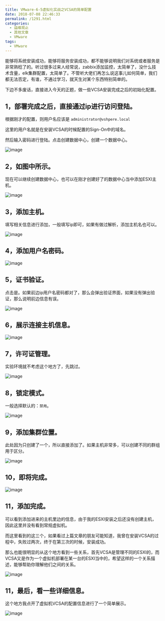 ```yaml
---
title: VMware-6-5虚拟化实战之VCSA的简单配置
date: 2018-07-08 22:46:33
permalink: /1291.html
categories:
  - 运维观止
  - 其他文章
  - VMware
tags:
  - VMware
---
```


能够将系统安装成功，能够将服务安装成功，都不能够说明我们对系统或者服务是非常熟稔了的。听过很多过来人经常说，zabbix添加监控，太简单了，没什么技术含量，elk集群配置，太简单了。不管听大佬们再怎么说这事儿如何简单，我们都无法否定，有谁，不通过学习，就天生对某个东西特别简单的。

下边不多废话，直接进入今天的正题，做一些VCSA安装完成之后的初始化配置。

## 1，部署完成之后，直接通过ip进行访问登陆。

根据刚才的配置，则用户名应该是 `administrator@vshpere.local`

这里的用户名就是在安装VCSA的时候配置的Sign-On中的域名。

然后输入密码进行登陆。点击创建数据中心，创建一个数据中心。

![image](https://tvax4.sinaimg.cn/large/008k1Yt0ly1grx7w31rc6j31hu0o0kcy.jpg)

## 2，如图中所示。

现在可以继续创建数据中心，也可以在刚才创建好了的数据中心当中添加ESXI主机。

![image](https://tvax1.sinaimg.cn/large/008k1Yt0ly1grx7w8v4yfj319j0iqne1.jpg)

## 3，添加主机。

填写相关信息进行添加，一般填写ip即可，如果有做过解析，添加主机名也可以。

![image](https://tva3.sinaimg.cn/large/008k1Yt0ly1grx7wdsmljj30yi0kn105.jpg)

## 4，添加用户名密码。

![image](https://tva1.sinaimg.cn/large/008k1Yt0ly1grx7wj0zhij30yf0kitga.jpg)

## 5，证书验证。

点击是。如果前边ip用户名密码都对了，那么会弹出验证界面，如果没有弹出验证，那么说明前边信息有误。

![image](https://tvax2.sinaimg.cn/large/008k1Yt0ly1grx7wpc8s0j30ym0kon60.jpg)

## 6，展示连接主机信息。

![image](https://tva3.sinaimg.cn/large/008k1Yt0ly1grx7wvbaaij30ym0kn7cv.jpg)

## 7，许可证管理。

实验环境就不考虑这个地方了，先跳过。

![image](https://tvax1.sinaimg.cn/large/008k1Yt0ly1grx7x0sj65j30yk0knwoc.jpg)

## 8，锁定模式。

一般选择默认的：`禁用`。

![image](https://tva3.sinaimg.cn/large/008k1Yt0ly1grx7x6hg6tj30yk0kndp0.jpg)

## 9，添加集群位置。

此处因为只创建了一个，所以直接添加了。如果主机非常多，可以创建不同的群组用于区分。

![image](https://tvax2.sinaimg.cn/large/008k1Yt0ly1grx7xc3ypoj30yk0knn5d.jpg)

## 10，即将完成。

![image](https://tva2.sinaimg.cn/large/008k1Yt0ly1grx7xj15exj30yj0kuthe.jpg)

## 11，添加完成。

可以看到添加进来的主机里边的信息，由于我的ESXI安装之后还没有创建主机，因此这里并没有看到常规虚拟机。

而这里看到的这三个，如果看过上篇文章的朋友可能知道，我曾在安装VCSA的过程中，失败过两次，终于在第三次的时候，安装成功。

那么也能很明显的从这个地方看到一些关系，首先VCSA是管理不同的ESXI的，而VCSA又是作为一个虚拟机部署在某一台的ESXI当中的，希望这样的一个关系描述，能够帮助你理解他们之间的关系。

![image](https://tvax2.sinaimg.cn/large/008k1Yt0ly1grx7xod717j31320m3tqk.jpg)

## 11，最后，看一些详细信息。

这个地方我点开了虚拟机VCSA的配置信息进行了一个简单展示。

![image](https://tvax2.sinaimg.cn/large/008k1Yt0ly1grx7xt5bhqj30xf0imk12.jpg)

